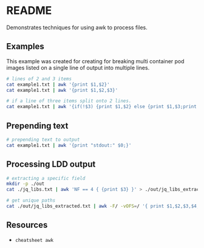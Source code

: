 # README

Demonstrates techniques for using awk to process files.  

## Examples

This example was created for creating for breaking multi container pod images listed on a single line of output into multiple lines.  

```sh
# lines of 2 and 3 items 
cat example1.txt | awk '{print $1,$2}'
cat example1.txt | awk '{print $1,$2,$3}'

# if a line of three items split onto 2 lines.
cat example1.txt | awk '{if(!$3) {print $1,$2} else {print $1,$3;print $1,$2}}'
```

## Prepending text

```sh
# prepending text to output
cat example1.txt | awk '{print "stdout:" $0;}'
```

## Processing LDD output

```sh
# extracting a specific field
mkdir -p ./out
cat ./jq_libs.txt | awk 'NF == 4 { {print $3} }' > ./out/jq_libs_extracted.txt

# get unique paths
cat ./out/jq_libs_extracted.txt | awk -F/ -vOFS=/ '{ print $1,$2,$3,$4; }' | sort -u
```

## Resources

* `cheatsheet awk`
